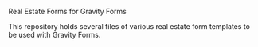 Real Estate Forms for Gravity Forms

This repository holds several files of various real estate form templates to be used with Gravity Forms.

